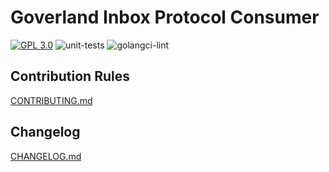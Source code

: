 # Goverland Inbox Protocol Consumer

<a href="https://github.com/goverland-labs/goverland-inbox-protocol-consumer?tab=License-1-ov-file" rel="nofollow"><img src="https://img.shields.io/github/license/goverland-labs/goverland-core-storage" alt="GPL 3.0" style="max-width:100%;"></a>
![unit-tests](https://github.com/goverland-labs/goverland-inbox-protocol-consumer/workflows/unit-tests/badge.svg)
![golangci-lint](https://github.com/goverland-labs/goverland-inbox-protocol-consumer/workflows/golangci-lint/badge.svg)

## Contribution Rules

[CONTRIBUTING.md](CONTRIBUTING.md)

## Changelog

[CHANGELOG.md](CHANGELOG.md)
